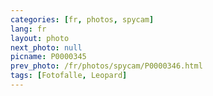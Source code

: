 ```yaml
---
categories: [fr, photos, spycam]
lang: fr
layout: photo
next_photo: null
picname: P0000345
prev_photo: /fr/photos/spycam/P0000346.html
tags: [Fotofalle, Leopard]
---
```

